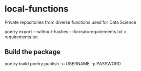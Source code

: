 # local-functions

Private repositories from diverse functions used for Data Science

poetry export --without-hashes --format=requirements.txt > requirements.txt

## Build the package

poetry build
poetry publish -u USERNAME -p PASSWORD
